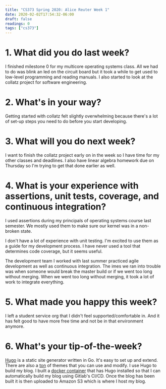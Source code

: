 ```yaml
---
title: "CS373 Spring 2020: Alice Reuter Week 1"
date: 2020-02-02T17:54:32-06:00
draft: false
readings: 0
tags: ["cs373"]
---
```



# 1. What did you do last week?
I finished milestone 0 for my multicore operating systems class. All we had to do was blink an led on the circuit board but it took a while to get used to low-level programming and reading manuals. I also started to look at the collatz project for software engineering. 

# 2. What's in your way?
Getting started with collatz felt slightly overwhelming because there's a lot of set-up steps you need to do before you start developing. 

# 3. What will you do next week?

I want to finish the collatz project early on in the week so I have time for my other classes and deadlines. I also have linear algebra homework due on Thursday so I'm trying to get that done earlier as well.

# 4. What is your experience with assertions, unit tests, coverage, and continuous integration?
I used assertions during my principals of operating systems course last semester. We mostly used them to make sure our kernel was in a non-broken state.

I don't have a lot of experience with unit testing. I'm excited to use them as a guide for my development process. I have never used a tool that determines code coverage, but it seems useful.

The development team I worked with last summer practiced agile development as well as continuous integration. The imes we ran into trouble was when someone would break the master build or if we went too long without merging. When we went too long without merging, it took a lot of work to integrate everything.

# 5. What made you happy this week?
I left a student service org that I didn't feel supported/comfortable in. And it has felt good to have more free time and not be in that environment anymore.

# 6. What's your tip-of-the-week?
[Hugo](https://gohugo.io) is a static site generator written in Go. It's easy to set up and extend. There are also a [ton](https://themes.gohugo.io) of themes that you can use and modify. I use Hugo to build my blog. I built a [docker container](https://hub.docker.com/r/alicelambda/hugo) that has Hugo installed so that I can automatically build my blog using Gitlab's CI/CD. Once the blog has been built it is then uploaded to Amazon S3 which is where I host my blog.